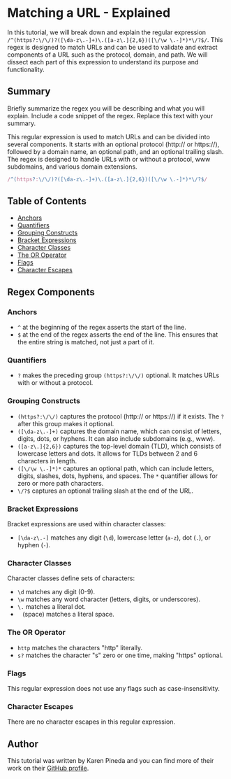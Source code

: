 # Matching a URL - Explained

In this tutorial, we will break down and explain the regular expression `/^(https?:\/\/)?([\da-z\.-]+)\.([a-z\.]{2,6})([\/\w \.-]*)*\/?$/`. This regex is designed to match URLs and can be used to validate and extract components of a URL such as the protocol, domain, and path. We will dissect each part of this expression to understand its purpose and functionality.
## Summary

Briefly summarize the regex you will be describing and what you will explain. Include a code snippet of the regex. Replace this text with your summary.

This regular expression is used to match URLs and can be divided into several components. It starts with an optional protocol (http:// or https://), followed by a domain name, an optional path, and an optional trailing slash. The regex is designed to handle URLs with or without a protocol, www subdomains, and various domain extensions.

```javascript
/^(https?:\/\/)?([\da-z\.-]+)\.([a-z\.]{2,6})([\/\w \.-]*)*\/?$/
```

## Table of Contents

- [Anchors](#anchors)
- [Quantifiers](#quantifiers)
- [Grouping Constructs](#grouping-constructs)
- [Bracket Expressions](#bracket-expressions)
- [Character Classes](#character-classes)
- [The OR Operator](#the-or-operator)
- [Flags](#flags)
- [Character Escapes](#character-escapes)

## Regex Components

### Anchors

- `^` at the beginning of the regex asserts the start of the line.
- `$` at the end of the regex asserts the end of the line. This ensures that the entire string is matched, not just a part of it.

### Quantifiers

- `?` makes the preceding group `(https?:\/\/)` optional. It matches URLs with or without a protocol.

### Grouping Constructs

- `(https?:\/\/)` captures the protocol (http:// or https://) if it exists. The `?` after this group makes it optional.
- `([\da-z\.-]+)` captures the domain name, which can consist of letters, digits, dots, or hyphens. It can also include subdomains (e.g., www).
- `([a-z\.]{2,6})` captures the top-level domain (TLD), which consists of lowercase letters and dots. It allows for TLDs between 2 and 6 characters in length.
- `([\/\w \.-]*)*` captures an optional path, which can include letters, digits, slashes, dots, hyphens, and spaces. The `*` quantifier allows for zero or more path characters.
- `\/?$` captures an optional trailing slash at the end of the URL.

### Bracket Expressions

Bracket expressions are used within character classes:

- `[\da-z\.-]` matches any digit (`\d`), lowercase letter (`a-z`), dot (`.`), or hyphen (`-`).

### Character Classes

Character classes define sets of characters:

- `\d` matches any digit (0-9).
- `\w` matches any word character (letters, digits, or underscores).
- `\.` matches a literal dot.
- ` ` (space) matches a literal space.

### The OR Operator

- `http` matches the characters "http" literally.
- `s?` matches the character "s" zero or one time, making "https" optional.

### Flags

This regular expression does not use any flags such as case-insensitivity.

### Character Escapes

There are no character escapes in this regular expression.

## Author

This tutorial was written by Karen Pineda and you can find more of their work on their [GitHub profile](https://github.com/k-pineda).
